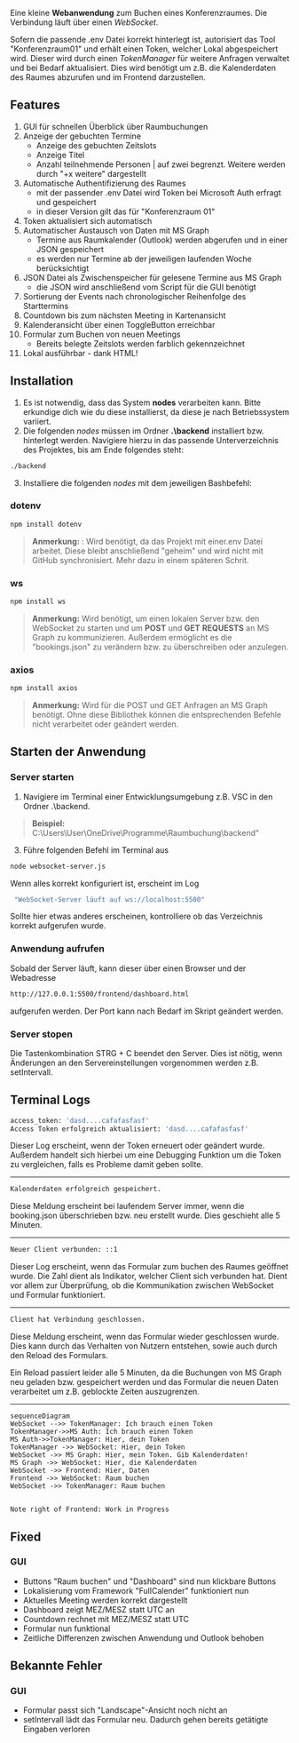 Eine kleine **Webanwendung** zum Buchen eines Konferenzraumes. Die Verbindung läuft über einen *WebSocket*. 

Sofern die passende .env Datei korrekt hinterlegt ist, autorisiert das Tool "Konferenzraum01" und erhält einen Token, welcher Lokal abgespeichert wird. Dieser wird durch einen *TokenManager* für weitere Anfragen verwaltet und bei Bedarf aktualisiert.  Dies wird benötigt um z.B. die Kalenderdaten des Raumes abzurufen und im Frontend darzustellen.


## Features

 1. GUI für schnellen Überblick über Raumbuchungen
 2. Anzeige der gebuchten Termine
       -   Anzeige des gebuchten Zeitslots
       -   Anzeige Titel
       -   Anzahl teilnehmende Personen | auf zwei begrenzt. Weitere werden durch "+x weitere" dargestellt
 3.   Automatische Authentifizierung des Raumes
	  -   mit der passender .env Datei wird Token bei Microsoft Auth erfragt und gespeichert
	  -   in dieser Version gilt das für "Konferenzraum 01"
 4.   Token aktualisiert sich automatisch
 5.   Automatischer Austausch von Daten mit MS Graph
		-   Termine aus Raumkalender (Outlook) werden abgerufen und in einer JSON gespeichert
		-   es werden nur Termine ab der jeweiligen laufenden Woche berücksichtigt
 6.   JSON Datei als Zwischenspeicher für gelesene Termine aus MS Graph
		 -   die JSON wird anschließend vom Script für die GUI benötigt
 7.   Sortierung der Events nach chronologischer Reihenfolge des Starttermins
 8.   Countdown bis zum nächsten Meeting in Kartenansicht
 9.   Kalenderansicht über einen ToggleButton erreichbar
 10.   Formular zum Buchen von neuen Meetings
		 -   Bereits belegte Zeitslots werden farblich gekennzeichnet
 11.   Lokal ausführbar - dank HTML!

## Installation
1. Es ist notwendig, dass das System **nodes** verarbeiten kann. Bitte erkundige dich wie du diese installierst, da diese je nach Betriebssystem variiert. 
2. Die folgenden *nodes* müssen im Ordner **.\backend** installiert bzw. hinterlegt werden. Navigiere hierzu in das passende Unterverzeichnis des Projektes, bis am Ende folgendes steht:
```bash
./backend
```
3. Installiere die folgenden *nodes* mit dem jeweiligen Bashbefehl:

### dotenv
```bash
npm install dotenv
```
> **Anmerkung:** : Wird benötigt, da das Projekt mit einer.env Datei arbeitet. Diese bleibt anschließend "geheim" und wird nicht mit GitHub synchronisiert. Mehr dazu in einem späteren Schrit.

### ws
```bash
npm install ws 
```     
> **Anmerkung:** Wird benötigt, um einen lokalen Server bzw. den WebSocket zu starten und um **POST** und **GET** **REQUESTS** an MS Graph zu kommunizieren. Außerdem ermöglicht es die "bookings.json" zu verändern bzw. zu überschreiben oder anzulegen.

### axios
```bash
npm install axios 
```
> **Anmerkung:** Wird für die POST und GET Anfragen an MS Graph benötigt. Ohne diese Bibliothek können die entsprechenden Befehle nicht verarbeitet oder geändert werden.

## Starten der Anwendung

### Server starten

1. Navigiere im Terminal einer Entwicklungsumgebung z.B. VSC in den Ordner .\backend. 

> **Beispiel:** C:\Users\User\OneDrive\Programme\Raumbuchung\backend"

3. Führe folgenden Befehl im Terminal aus
```bash
node websocket-server.js
```    

Wenn alles korrekt konfiguriert ist, erscheint im Log
```bash
 "WebSocket-Server läuft auf ws://localhost:5500" 
```  
  
Sollte hier etwas anderes erscheinen, kontrolliere ob das Verzeichnis korrekt aufgerufen wurde. 

### Anwendung aufrufen

Sobald der Server läuft, kann dieser über   einen Browser und der Webadresse
```bash
http://127.0.0.1:5500/frontend/dashboard.html    
```  
aufgerufen werden. Der Port kann nach Bedarf im Skript geändert werden. 

### Server stopen
Die Tastenkombination STRG + C beendet den Server. Dies ist nötig, wenn Änderungen an den Servereinstellungen vorgenommen werden z.B. setIntervall.

## Terminal Logs

```bash
access_token: 'dasd....cafafasfasf'
Access Token erfolgreich aktualisiert: 'dasd....cafafasfasf'
```  
Dieser Log erscheint, wenn der Token erneuert oder geändert wurde. Außerdem handelt sich hierbei um eine Debugging Funktion um die Token zu vergleichen, falls es Probleme damit geben sollte.

---

```bash
Kalenderdaten erfolgreich gespeichert.    
```  
Diese Meldung erscheint bei laufendem Server immer, wenn die booking.json überschrieben bzw. neu erstellt wurde. Dies geschieht alle 5 Minuten. 

---

```bash
Neuer Client verbunden: ::1    
``` 
Dieser Log erscheint, wenn das Formular zum buchen des Raumes geöffnet wurde. Die Zahl dient als Indikator, welcher Client sich verbunden hat. Dient vor allem zur Überprüfung, ob die Kommunikation zwischen WebSocket und Formular funktioniert.

---

```bash
Client hat Verbindung geschlossen.   
``` 
Diese Meldung erscheint, wenn das Formular wieder geschlossen wurde. Dies kann durch das Verhalten von Nutzern entstehen, sowie auch durch den Reload des Formulars. 

Ein Reload passiert leider alle 5 Minuten, da die Buchungen von MS Graph neu geladen bzw. gespeichert werden und das Formular die neuen Daten verarbeitet um z.B. geblockte Zeiten auszugrenzen.

---

```mermaid
sequenceDiagram
WebSocket -->> TokenManager: Ich brauch einen Token
TokenManager->>MS Auth: Ich brauch einen Token
MS Auth->>TokenManager: Hier, dein Token
TokenManager ->> WebSocket: Hier, dein Token
WebSocket ->> MS Graph: Hier, mein Token. Gib Kalenderdaten!
MS Graph ->> WebSocket: Hier, die Kalenderdaten
WebSocket ->> Frontend: Hier, Daten
Frontend ->> WebSocket: Raum buchen
WebSocket ->> TokenManager: Raum buchen


Note right of Frontend: Work in Progress

```
## Fixed

### GUI
- Buttons "Raum buchen" und "Dashboard" sind nun klickbare Buttons
- Lokalisierung vom Framework "FullCalender" funktioniert nun
- Aktuelles Meeting werden korrekt dargestellt
- Dashboard zeigt MEZ/MESZ statt UTC an
- Countdown rechnet mit MEZ/MESZ statt UTC
- Formular nun funktional   
- Zeitliche Differenzen zwischen Anwendung und Outlook behoben    

## Bekannte Fehler

### GUI
- Formular passt sich "Landscape"-Ansicht noch nicht an
- setIntervall lädt das Formular neu. Dadurch gehen bereits getätigte Eingaben verloren
